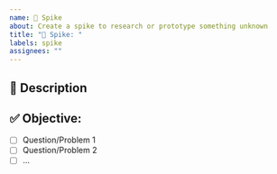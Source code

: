 ```yaml
---
name: 🔦 Spike
about: Create a spike to research or prototype something unknown
title: "🔦 Spike: "
labels: spike
assignees: ""
---
```


## 📝 Description
<!-- Briefly describe what this spike is about -->

## ✅ Objective:
<!-- What question(s) is this spike trying to answer, or what problem is it trying to solve? -->

- [ ] Question/Problem 1
- [ ] Question/Problem 2
- [ ] ...
